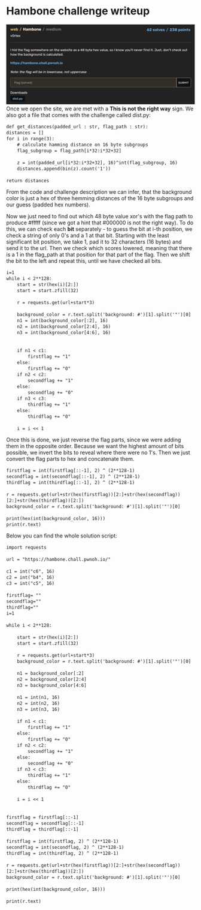 # Hambone challenge writeup

![Screenshot of the challenge](https://raw.githubusercontent.com/null-cell/Writeups/b17344dc038c5d7330b55c9ae49612b019fd1290/BuckeyeCTF/chall%20pic.png)
 Once we open the site, we are met with a **This is not the right way** sign. We also got a file that comes with the challenge called dist.py: 
 

    def get_distances(padded_url : str, flag_path : str):
    distances = []
    for i in range(3):
        # calculate hamming distance on 16 byte subgroups
        flag_subgroup = flag_path[i*32:i*32+32]

        z = int(padded_url[i*32:i*32+32], 16)^int(flag_subgroup, 16)
        distances.append(bin(z).count('1'))  
        
    return distances


 From the code and challenge description we can infer, that the background color is just a hex of three hemming distances of the 16 byte subgroups and our guess (padded hex numbers).

Now we just need to find out which 48 byte value xor's with the flag path to produce #fffff (since we got a hint that #000000 is not the right way). To do this, we can check each **bit** separately - to guess the bit at i-th position, we check a string of only 0's and a 1 at that bit. Starting with the least significant bit position, we take 1, pad it to 32 characters (16 bytes) and send it to the url. Then we check which scores lowered, meaning that there is a 1 in the flag_path at that position for that part of the flag. Then we shift the bit to the left and repeat this, until we have checked all bits. 

    i=1
    while i < 2**128:
	    start = str(hex(i)[2:])
	    start = start.zfill(32)
	    
	    r = requests.get(url+start*3)

	    background_color = r.text.split('background: #')[1].split('"')[0]
	    n1 = int(background_color[:2], 16)
	    n2 = int(background_color[2:4], 16)
	    n3 = int(background_color[4:6], 16)

	    
	    if n1 < c1:
	        firstflag += "1"
	    else:
	        firstflag += "0"
	    if n2 < c2:
	        secondflag += "1"
	    else:
	        secondflag += "0"
	    if n3 < c3:
	        thirdflag += "1"
	    else:
	        thirdflag += "0"

	    i = i << 1

 
Once this is done, we just reverse the flag parts, since we were adding them in the opposite order. Because we want the highest amount of bits possible, we invert the bits to reveal where there were no 1's. Then we just convert the flag parts to hex and concatenate them.

    firstflag = int(firstflag[::-1], 2) ^ (2**128-1)
    secondflag = int(secondflag[::-1], 2) ^ (2**128-1)
    thirdflag = int(thirdflag[::-1], 2) ^ (2**128-1)

    r = requests.get(url+str(hex(firstflag))[2:]+str(hex(secondflag))[2:]+str(hex(thirdflag))[2:])
    background_color = r.text.split('background: #')[1].split('"')[0]
    
    print(hex(int(background_color, 16)))
    print(r.text)

Below you can find the whole solution script:

    
    import requests
    
    url = "https://hambone.chall.pwnoh.io/"
    
    c1 = int("c6", 16)
    c2 = int("b4", 16)
    c3 = int("c5", 16)
    
    firstflag= ""
    secondflag=""
    thirdflag=""
    i=1
    
    while i < 2**128:
	
	    start = str(hex(i)[2:])
	    start = start.zfill(32)

	    r = requests.get(url+start*3)
	    background_color = r.text.split('background: #')[1].split('"')[0]

	    n1 = background_color[:2]
	    n2 = background_color[2:4]
	    n3 = background_color[4:6]

	    n1 = int(n1, 16)
	    n2 = int(n2, 16)
	    n3 = int(n3, 16)

	    if n1 < c1:
	        firstflag += "1"
	    else:
	        firstflag += "0"
	    if n2 < c2:
	        secondflag += "1"
	    else:
	        secondflag += "0"
	    if n3 < c3:
	        thirdflag += "1"
	    else:
	        thirdflag += "0"

	    i = i << 1


    firstflag = firstflag[::-1]
    secondflag = secondflag[::-1]
    thirdflag = thirdflag[::-1]
    
    firstflag = int(firstflag, 2) ^ (2**128-1)
    secondflag = int(secondflag, 2) ^ (2**128-1)
    thirdflag = int(thirdflag, 2) ^ (2**128-1)
        
    r = requests.get(url+str(hex(firstflag))[2:]+str(hex(secondflag))[2:]+str(hex(thirdflag))[2:])
    background_color = r.text.split('background: #')[1].split('"')[0]
    
    print(hex(int(background_color, 16)))
    
    print(r.text)

